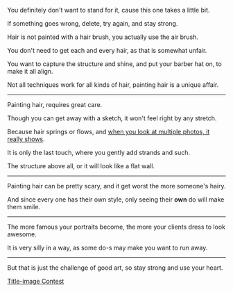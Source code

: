 You definitely don't want to stand for it,
cause this one takes a little bit.

If something goes wrong,
delete, try again, and stay strong.

Hair is not painted with a hair brush,
you actually use the air brush.

You don't need to get each and every hair,
as that is somewhat unfair.

You want to capture the structure and shine,
and put your barber hat on, to make it all align.

Not all techniques work for all kinds of hair,
painting hair is a unique affair.

---

Painting hair,
requires great care.

Though you can get away with a sketch,
it won't feel right by any stretch.

Because hair springs or flows,
and [when you look at multiple photos, it really shows][1].

It is only the last touch,
where you gently add strands and such.

The structure above all,
or it will look like a flat wall.

---

Painting hair can be pretty scary,
and it get worst the more someone's hairy.

And since every one has their own style,
only seeing their __own__ do will make them smile.


---

The more famous your portraits become,
the more your clients dress to look awesome.

It is very silly in a way,
as some do-s may make you want to run away.

---

But that is just the challenge of good art,
so stay strong and use your heart.

[Title-image Contest][2]

[1]: https://unsplash.com/s/photos/hair
[2]: https://www.reddit.com/r/redditgetsdrawn/comments/ty4ask/this_is_me/
